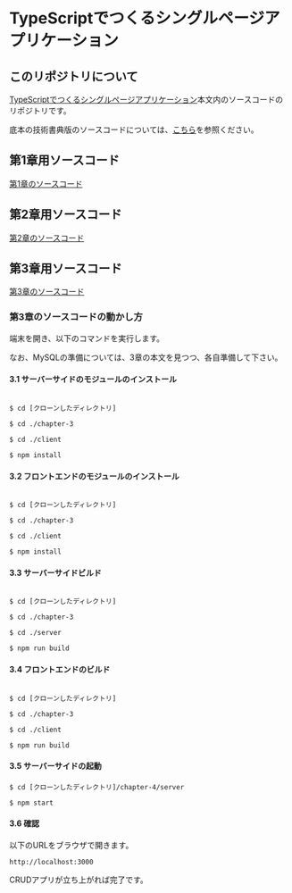# TypeScriptでつくるシングルページアプリケーション

## このリポジトリについて

[TypeScriptでつくるシングルページアプリケーション](https://nextpublishing.jp/book/9577.html)本文内のソースコードのリポジトリです。

底本の技術書典版のソースコードについては、[こちら](https://github.com/jsuzuki20120311/start-typescript-note)を参照ください。

## 第1章用ソースコード

[第1章のソースコード](https://github.com/jsuzuki20120311/spa-typescript/tree/master/chapter-1)


## 第2章用ソースコード

[第2章のソースコード](https://github.com/jsuzuki20120311/spa-typescript/tree/master/chapter-2)


## 第3章用ソースコード

[第3章のソースコード](https://github.com/jsuzuki20120311/spa-typescript/tree/master/chapter-3)


### 第3章のソースコードの動かし方

端末を開き、以下のコマンドを実行します。

なお、MySQLの準備については、3章の本文を見つつ、各自準備して下さい。

#### 3.1 サーバーサイドのモジュールのインストール

```shell

$ cd [クローンしたディレクトリ]

$ cd ./chapter-3

$ cd ./client

$ npm install

```

#### 3.2 フロントエンドのモジュールのインストール

```shell

$ cd [クローンしたディレクトリ]

$ cd ./chapter-3

$ cd ./client

$ npm install

```


#### 3.3 サーバーサイドビルド


```shell

$ cd [クローンしたディレクトリ]

$ cd ./chapter-3

$ cd ./server

$ npm run build

```

#### 3.4 フロントエンドのビルド


```shell

$ cd [クローンしたディレクトリ]

$ cd ./chapter-3

$ cd ./client

$ npm run build

```

#### 3.5 サーバーサイドの起動

```
$ cd [クローンしたディレクトリ]/chapter-4/server

$ npm start

```


#### 3.6 確認

以下のURLをブラウザで開きます。

```$xslt
http://localhost:3000
```

CRUDアプリが立ち上がれば完了です。
